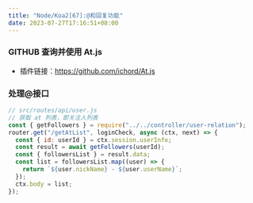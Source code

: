 ```yaml
---
title: "Node/Koa2[67]:@和回复功能"
date: 2023-07-27T17:16:51+08:00
---
```


### GITHUB 查询并使用 At.js

- 插件链接：https://github.com/ichord/At.js

### 处理@接口

```js
// src/routes/api/user.js
// 获取 at 列表，即关注人列表
const { getFollowers } = require("../../controller/user-relation");
router.get("/getAtList", loginCheck, async (ctx, next) => {
  const { id: userId } = ctx.session.userInfo;
  const result = await getFollowers(userId);
  const { followersList } = result.data;
  const list = followersList.map((user) => {
    return `${user.nickName} - ${user.userName}`;
  });
  ctx.body = list;
});
```
